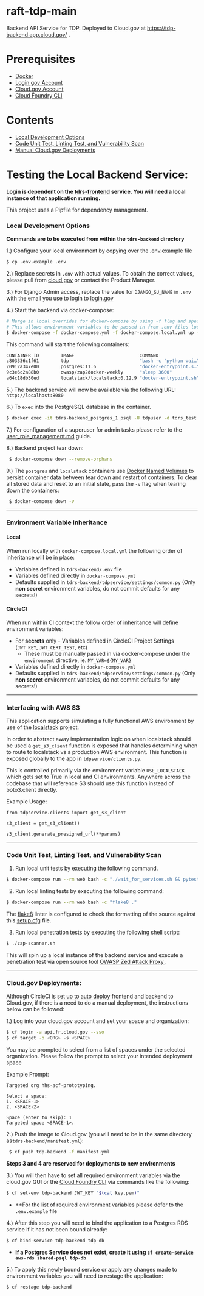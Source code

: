 # raft-tdp-main

Backend API Service for TDP. Deployed to Cloud.gov at https://tdp-backend.app.cloud.gov/ .

# Prerequisites

- [Docker](https://docs.docker.com/docker-for-mac/install/)  
- [Login.gov Account](https://login.gov/)
- [Cloud.gov Account](https://cloud.gov/)
- [Cloud Foundry CLI](https://docs.cloudfoundry.org/cf-cli/install-go-cli.html)

# Contents

- [Local Development Options](#Local-Development-Options)
- [Code Unit Test, Linting Test, and Vulnerability Scan](#Code-Unit-Test,-Linting-Test,-and-Vulnerability-Scan)
- [Manual Cloud.gov Deployments](#Manual-Cloud.gov-Deployments)

# Testing the Local Backend Service:

  **Login is dependent on the [tdrs-frontend](../tdrs-frontend/README.md) service. You will need a local instance of that application running.**
  
This project uses a Pipfile for dependency management.

### Local Development Options

**Commands are to be executed from within the `tdrs-backend` directory**

1.) Configure your local environment by copying over the .env.example file
```bash
$ cp .env.example .env
```

2.) Replace secrets in `.env` with actual values. To obtain the correct values, 
please pull from [cloud.gov](https://cloud.gov) or contact the Product Manager.

3.) For Django Admin access, replace the value for `DJANGO_SU_NAME` in `.env` 
with the email you use to login to [login.gov](https://login.gov)

4.) Start the backend via docker-compose: 

```bash
# Merge in local overrides for docker-compose by using -f flag and specifying both
# This allows environment variables to be passed in from .env files locally.
$ docker-compose -f docker-compose.yml -f docker-compose.local.yml up --build -d
```

This command will start the following containers: 

```bash
CONTAINER ID        IMAGE                        COMMAND                  CREATED             STATUS                            PORTS                    NAMES
c803336c1f61        tdp                          "bash -c 'python wai…"   3 seconds ago       Up 3 seconds                      0.0.0.0:8080->8080/tcp   tdrs-backend_web_1
20912a347e00        postgres:11.6                "docker-entrypoint.s…"   4 seconds ago       Up 3 seconds                      5432/tcp                 tdrs-backend_postgres_1
9c3e6c2a88b0        owasp/zap2docker-weekly      "sleep 3600"             4 seconds ago       Up 3 seconds (health: starting)                            tdrs-backend_zaproxy_1
a64c18db30ed        localstack/localstack:0.12.9 "docker-entrypoint.sh"   2 hours ago         Up 2 hours                        4571/tcp, 0.0.0.0:4566->4566/tcp, 8080/tcp   tdrs-backend_localstack_1
```

5.) The backend service will now be available via the following URL: `http://localhost:8080`

6.) To `exec` into the PostgreSQL database in the container. 

```bash
$ docker exec -it tdrs-backend_postgres_1 psql -U tdpuser -d tdrs_test
```

7.) For configuration of a superuser for admin tasks please refer to the [user_role_management.md](docs/user_role_management.md) guide. 

8.) Backend project tear down: 

```bash
 $ docker-compose down --remove-orphans
```

9.) The `postgres` and `localstack` containers use [Docker Named Volumes](https://spin.atomicobject.com/2019/07/11/docker-volumes-explained/) to persist container data between tear down and restart of containers. To clear all stored data and reset to an initial state, pass the `-v` flag when tearing down the containers:

```bash
 $ docker-compose down -v
```

----
### Environment Variable Inheritance
#### Local
When run locally with `docker-compose.local.yml` the following order of inheritance will be in place:
* Variables defined in `tdrs-backend/.env` file
* Variables defined directly in `docker-compose.yml`
* Defaults supplied in `tdrs-backend/tdpservice/settings/common.py` (Only **non secret** environment variables, do not commit defaults for any secrets!) 

#### CircleCI
When run within CI context the follow order of inheritance will define environment variables:
* For **secrets** only - Variables defined in CircleCI Project Settings (`JWT_KEY`, `JWT_CERT_TEST`, etc)
  * These must be manually passed in via docker-compose under the `environment` directive, ie. `MY_VAR=${MY_VAR}`
* Variables defined directly in `docker-compose.yml`
* Defaults supplied in `tdrs-backend/tdpservice/settings/common.py` (Only **non secret** environment variables, do not commit defaults for any secrets!) 

----
### Interfacing with AWS S3
This application supports simulating a fully functional AWS environment by use of the [localstack](https://github.com/localstack/localstack) project.

In order to abstract away implementation logic on when localstack should be used a `get_s3_client` function is exposed that handles determining when to
route to localstack vs a production AWS environment. This function is exposed globally to the app in `tdpservice/clients.py`.

This is controlled primarily via the environment variable `USE_LOCALSTACK` which gets set to True in local and CI environments.
Anywhere across the codebase that will reference S3 should use this function instead of boto3.client directly.

Example Usage:
```
from tdpservice.clients import get_s3_client

s3_client = get_s3_client()

s3_client.generate_presigned_url(**params)
```

----
### Code Unit Test, Linting Test, and Vulnerability Scan

1. Run local unit tests by executing the following command.

```bash
$ docker-compose run --rm web bash -c "./wait_for_services.sh && pytest"
```

2. Run local linting tests by executing the following command:

```bash
$ docker-compose run --rm web bash -c "flake8 ."
```

The [flake8](https://flake8.pycqa.org/en/latest/) linter is configured to check the formatting of the source against this [setup.cfg](https://github.com/raft-tech/TANF-app/blob/raft-tdp-main/tdrs-backend/setup.cfg#L20-L34) file. 

3. Run local penetration tests by executing the following shell script:

```bash
$ ./zap-scanner.sh
```

This will spin up a local instance of the backend service and execute a penetration test via open source tool [OWASP Zed Attack Proxy ](https://owasp.org/www-project-zap/).

----

### Cloud.gov Deployments:

Although CircleCi is [set up to auto deploy](https://github.com/raft-tech/TANF-app/blob/raft-tdp-main/.circleci/config.yml#L131) frontend and backend to Cloud.gov, if there is a need to do a manual deployment, the instructions below can be followed:

1.) Log into your cloud.gov account and set your space and organization:

```bash
$ cf login -a api.fr.cloud.gov --sso
$ cf target -o <ORG> -s <SPACE>
```

You may be prompted to select from a list of spaces under the selected organization. Please follow the prompt to select your intended deployment space


Example Prompt:
```
Targeted org hhs-acf-prototyping.

Select a space:
1. <SPACE-1>
2. <SPACE-2>

Space (enter to skip): 1
Targeted space <SPACE-1>.
```

2.) Push the image to Cloud.gov (you will need to be in the same directory as`tdrs-backend/manifest.yml`):

```bash
 $ cf push tdp-backend -f manifest.yml
```

**Steps 3 and 4 are reserved for deployments to new environments**


3.) You will then have to set all required environment variables via the cloud.gov GUI or the [Cloud Foundry CLI](https://docs.cloudfoundry.org/cf-cli/install-go-cli.html) via commands like the following:

 ```bash
 $ cf set-env tdp-backend JWT_KEY "$(cat key.pem)"
 ```
 
- **For the list of required environment variables please defer to the `.env.example` file

4.) After this step you will need to bind the application to a Postgres RDS service if it has not been bound already: 
```bash
$ cf bind-service tdp-backend tdp-db
```

- **If a Postgres Service does not exist, create it using `cf create-service aws-rds shared-psql tdp-db`**

5.) To apply this newly bound service or apply any changes made to environment variables you will need to restage the application:
```bash
$ cf restage tdp-backend
```
